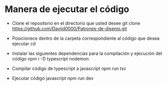 # Manera de ejecutar el código

- Clone el repositorio en el directorio que usted desee
git clone https://github.com/Daviid0000/Patrones-de-disenio.git

- Posicionece dentro de la carpeta correspondiente al código que desea ejecutar
cd <nombre-de-carpeta>

- Instalar las siguientes dependencias para la compilación y ejecución del código
npm i -D typescript nodemon

- Compilar código de typescript a javascript
npm run tsc

- Ejecutar código javascript
npm run dev
